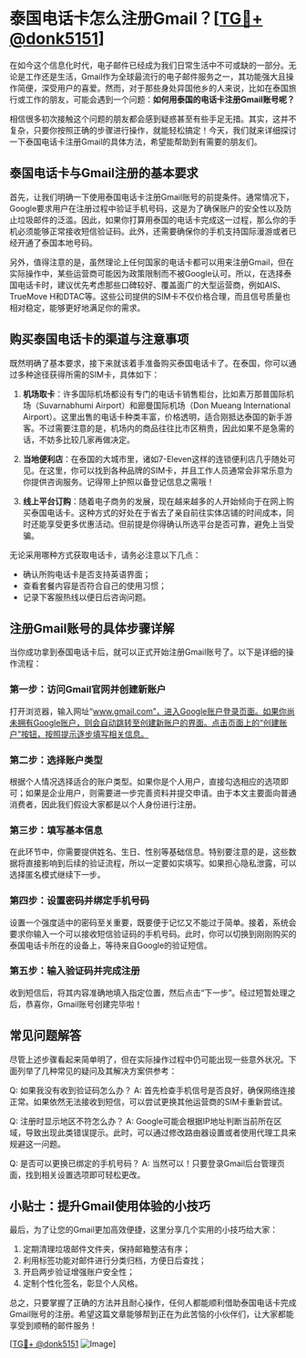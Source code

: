 # 泰国电话卡怎么注册Gmail？[[TG💪+ @donk5151](https://t.me/s/donk5151)]

在如今这个信息化时代，电子邮件已经成为我们日常生活中不可或缺的一部分。无论是工作还是生活，Gmail作为全球最流行的电子邮件服务之一，其功能强大且操作简便，深受用户的喜爱。然而，对于那些身处异国他乡的人来说，比如在泰国旅行或工作的朋友，可能会遇到一个问题：**如何用泰国的电话卡注册Gmail账号呢？**

相信很多初次接触这个问题的朋友都会感到疑惑甚至有些手足无措。其实，这并不复杂，只要你按照正确的步骤进行操作，就能轻松搞定！今天，我们就来详细探讨一下泰国电话卡注册Gmail的具体方法，希望能帮助到有需要的朋友们。

## 泰国电话卡与Gmail注册的基本要求

首先，让我们明确一下使用泰国电话卡注册Gmail账号的前提条件。通常情况下，Google要求用户在注册过程中验证手机号码，这是为了确保账户的安全性以及防止垃圾邮件的泛滥。因此，如果你打算用泰国的电话卡完成这一过程，那么你的手机必须能够正常接收短信验证码。此外，还需要确保你的手机支持国际漫游或者已经开通了泰国本地号码。

另外，值得注意的是，虽然理论上任何国家的电话卡都可以用来注册Gmail，但在实际操作中，某些运营商可能因为政策限制而不被Google认可。所以，在选择泰国电话卡时，建议优先考虑那些口碑较好、覆盖面广的大型运营商，例如AIS、TrueMove H和DTAC等。这些公司提供的SIM卡不仅价格合理，而且信号质量也相对稳定，能够更好地满足你的需求。

## 购买泰国电话卡的渠道与注意事项

既然明确了基本要求，接下来就该着手准备购买泰国电话卡了。在泰国，你可以通过多种途径获得所需的SIM卡，具体如下：

1. **机场取卡**：许多国际机场都设有专门的电话卡销售柜台，比如素万那普国际机场（Suvarnabhumi Airport）和廊曼国际机场（Don Mueang International Airport）。这里出售的电话卡种类丰富，价格透明，适合刚抵达泰国的新手游客。不过需要注意的是，机场内的商品往往比市区稍贵，因此如果不是急需的话，不妨多比较几家再做决定。
   
2. **当地便利店**：在泰国的大城市里，诸如7-Eleven这样的连锁便利店几乎随处可见。在这里，你可以找到各种品牌的SIM卡，并且工作人员通常会非常乐意为你提供咨询服务。记得带上护照以备登记信息之需哦！

3. **线上平台订购**：随着电子商务的发展，现在越来越多的人开始倾向于在网上购买泰国电话卡。这种方式的好处在于省去了亲自前往实体店铺的时间成本，同时还能享受更多优惠活动。但前提是你得确认所选平台是否可靠，避免上当受骗。

无论采用哪种方式获取电话卡，请务必注意以下几点：
- 确认所购电话卡是否支持英语界面；
- 查看套餐内容是否符合自己的使用习惯；
- 记录下客服热线以便日后咨询问题。

## 注册Gmail账号的具体步骤详解

当你成功拿到泰国电话卡后，就可以正式开始注册Gmail账号了。以下是详细的操作流程：

### 第一步：访问Gmail官网并创建新账户

打开浏览器，输入网址“www.gmail.com”，进入Google账户登录页面。如果你尚未拥有Google账户，则会自动跳转至创建新账户的界面。点击页面上的“创建账户”按钮，按照提示逐步填写相关信息。

### 第二步：选择账户类型

根据个人情况选择适合的账户类型。如果你是个人用户，直接勾选相应的选项即可；如果是企业用户，则需要进一步完善资料并提交申请。由于本文主要面向普通消费者，因此我们假设大家都是以个人身份进行注册。

### 第三步：填写基本信息

在此环节中，你需要提供姓名、生日、性别等基础信息。特别要注意的是，这些数据将直接影响到后续的验证流程，所以一定要如实填写。如果担心隐私泄露，可以选择匿名模式继续下一步。

### 第四步：设置密码并绑定手机号码

设置一个强度适中的密码至关重要，既要便于记忆又不能过于简单。接着，系统会要求你输入一个可以接收短信验证码的手机号码。此时，你可以切换到刚刚购买的泰国电话卡所在的设备上，等待来自Google的验证短信。

### 第五步：输入验证码并完成注册

收到短信后，将其内容准确地填入指定位置，然后点击“下一步”。经过短暂处理之后，恭喜你，Gmail账号创建完毕啦！

## 常见问题解答

尽管上述步骤看起来简单明了，但在实际操作过程中仍可能出现一些意外状况。下面列举了几种常见的疑问及其解决方案供参考：

Q: 如果我没有收到验证码怎么办？
A: 首先检查手机信号是否良好，确保网络连接正常。如果依然无法接收到短信，可以尝试更换其他运营商的SIM卡重新尝试。

Q: 注册时显示地区不符怎么办？
A: Google可能会根据IP地址判断当前所在区域，导致出现此类错误提示。此时，可以通过修改路由器设置或者使用代理工具来规避这一问题。

Q: 是否可以更换已绑定的手机号码？
A: 当然可以！只要登录Gmail后台管理页面，找到相关设置选项即可轻松更改。

## 小贴士：提升Gmail使用体验的小技巧

最后，为了让您的Gmail更加高效便捷，这里分享几个实用的小技巧给大家：

1. 定期清理垃圾邮件文件夹，保持邮箱整洁有序；
2. 利用标签功能对邮件进行分类归档，方便日后查找；
3. 开启两步验证增强账户安全性；
4. 定制个性化签名，彰显个人风格。

总之，只要掌握了正确的方法并且耐心操作，任何人都能顺利借助泰国电话卡完成Gmail账号的注册。希望这篇文章能够帮到正在为此苦恼的小伙伴们，让大家都能享受到顺畅的邮件服务！

[[TG💪+ @donk5151](https://t.me/s/donk5151) ![Image](https://i.postimg.cc/rwNCRYN7/Snipaste-2025-04-30-17-27-05.png)]